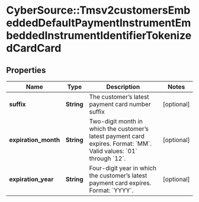 # CyberSource::Tmsv2customersEmbeddedDefaultPaymentInstrumentEmbeddedInstrumentIdentifierTokenizedCardCard

## Properties
Name | Type | Description | Notes
------------ | ------------- | ------------- | -------------
**suffix** | **String** | The customer’s latest payment card number suffix  | [optional] 
**expiration_month** | **String** |  Two-digit month in which the customer’s latest payment card expires.  Format: &#x60;MM&#x60;.  Valid values: &#x60;01&#x60; through &#x60;12&#x60;.  | [optional] 
**expiration_year** | **String** | Four-digit year in which the customer’s latest payment card expires.  Format: &#x60;YYYY&#x60;.  | [optional] 


